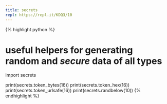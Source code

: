 ```yaml
---
title: secrets
repl: https://repl.it/KDQ3/10
---
```

{% highlight python %}
# useful helpers for generating random and *secure* data of all types

import secrets

print(secrets.token_bytes(16))
print(secrets.token_hex(16))
print(secrets.token_urlsafe(16))
print(secrets.randbelow(10))
{% endhighlight %}
